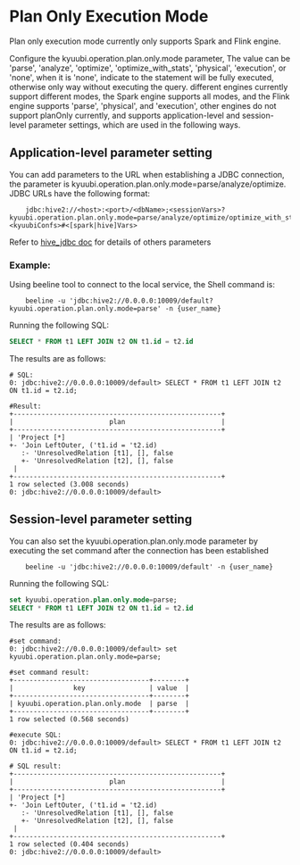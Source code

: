<!--
 - Licensed to the Apache Software Foundation (ASF) under one or more
 - contributor license agreements.  See the NOTICE file distributed with
 - this work for additional information regarding copyright ownership.
 - The ASF licenses this file to You under the Apache License, Version 2.0
 - (the "License"); you may not use this file except in compliance with
 - the License.  You may obtain a copy of the License at
 -
 -   http://www.apache.org/licenses/LICENSE-2.0
 -
 - Unless required by applicable law or agreed to in writing, software
 - distributed under the License is distributed on an "AS IS" BASIS,
 - WITHOUT WARRANTIES OR CONDITIONS OF ANY KIND, either express or implied.
 - See the License for the specific language governing permissions and
 - limitations under the License.
 -->

# Plan Only Execution Mode

Plan only execution mode currently only supports Spark and Flink engine.

Configure the kyuubi.operation.plan.only.mode parameter, The value can be 'parse', 'analyze', 'optimize', 'optimize_with_stats', 'physical', 'execution', or 'none', when it is 'none', indicate to the statement will be fully executed, otherwise only way without executing the query. different engines currently support different modes, the Spark engine supports all modes, and the Flink engine supports 'parse', 'physical', and 'execution', other engines do not support planOnly currently, and supports application-level and session-level parameter settings, which are used in the following ways.

## Application-level parameter setting

You can add parameters to the URL when establishing a JDBC connection, the parameter is kyuubi.operation.plan.only.mode=parse/analyze/optimize. 
JDBC URLs have the following format:
```shell
    jdbc:hive2://<host>:<port>/<dbName>;<sessionVars>?kyuubi.operation.plan.only.mode=parse/analyze/optimize/optimize_with_stats/physical/execution/none;<kyuubiConfs>#<[spark|hive]Vars>
```
Refer to [hive_jdbc doc](../../jdbc/hive_jdbc.md) for details of others parameters

### Example:

Using beeline tool to connect to the local service, the Shell command is: 
```shell
    beeline -u 'jdbc:hive2://0.0.0.0:10009/default?kyuubi.operation.plan.only.mode=parse' -n {user_name}
```
Running the following SQL:
```sql
SELECT * FROM t1 LEFT JOIN t2 ON t1.id = t2.id
```
The results are as follows:
```shell
# SQL:
0: jdbc:hive2://0.0.0.0:10009/default> SELECT * FROM t1 LEFT JOIN t2 ON t1.id = t2.id;

#Result:
+----------------------------------------------------+
|                        plan                        |
+----------------------------------------------------+
| 'Project [*]
+- 'Join LeftOuter, ('t1.id = 't2.id)
   :- 'UnresolvedRelation [t1], [], false
   +- 'UnresolvedRelation [t2], [], false
 |
+----------------------------------------------------+
1 row selected (3.008 seconds)
0: jdbc:hive2://0.0.0.0:10009/default>
```

## Session-level parameter setting

You can also set the kyuubi.operation.plan.only.mode parameter by executing the set command after the connection has been established
```shell
    beeline -u 'jdbc:hive2://0.0.0.0:10009/default' -n {user_name}
```
Running the following SQL:
```sql
set kyuubi.operation.plan.only.mode=parse;
SELECT * FROM t1 LEFT JOIN t2 ON t1.id = t2.id
```
The results are as follows:
```shell
#set command:
0: jdbc:hive2://0.0.0.0:10009/default> set kyuubi.operation.plan.only.mode=parse;

#set command result:
+----------------------------------+--------+
|               key                | value  |
+----------------------------------+--------+
| kyuubi.operation.plan.only.mode  | parse  |
+----------------------------------+--------+
1 row selected (0.568 seconds)

#execute SQL:
0: jdbc:hive2://0.0.0.0:10009/default> SELECT * FROM t1 LEFT JOIN t2 ON t1.id = t2.id;

# SQL result:
+----------------------------------------------------+
|                        plan                        |
+----------------------------------------------------+
| 'Project [*]
+- 'Join LeftOuter, ('t1.id = 't2.id)
   :- 'UnresolvedRelation [t1], [], false
   +- 'UnresolvedRelation [t2], [], false
 |
+----------------------------------------------------+
1 row selected (0.404 seconds)
0: jdbc:hive2://0.0.0.0:10009/default>
```
